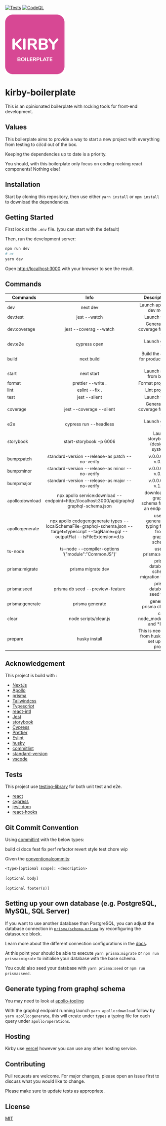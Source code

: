 [![Tests](https://github.com/FabienGreard/kirby-boilerplate/actions/workflows/tests.yml/badge.svg)](https://github.com/FabienGreard/kirby-boilerplate/actions/workflows/tests.yml)
[![CodeQL](https://github.com/FabienGreard/kirby-boilerplate/actions/workflows/codeql-analysis.yml/badge.svg)](https://github.com/FabienGreard/kirby-boilerplate/actions/workflows/codeql-analysis.yml)

![](public/images/icons-192.png)

# kirby-boilerplate

This is an opinionated boilerplate with rocking tools for front-end development.

## Values

This boilerplate aims to provide a way to start a new project with everything from testing to ci/cd out of the box.

Keeping the dependencies up to date is a priority.

You should, with this boilerplate only focus on coding rocking react components! Nothing else!

## Installation

Start by cloning this repository, then use either `yarn install` or `npm install` to download the dependencies.

## Getting Started

First look at the `.env` file. (you can start with the default)

Then, run the development server:

```bash
npm run dev
# or
yarn dev
```

Open [http://localhost:3000](http://localhost:3000) with your browser to see the result.

## Commands

| Commands        |                                                                     Info                                                                      |                                           Description |
| --------------- | :-------------------------------------------------------------------------------------------------------------------------------------------: | ----------------------------------------------------: |
| dev             |                                                                   next dev                                                                    |                                Launch app in dev mode |
| dev:test        |                                                                 jest --watch                                                                  |                                           Launch test |
| dev:coverage    |                                                            jest --coverag --watch                                                             |                         Generate a coverage from test |
| dev:e2e         |                                                                 cypress open                                                                  |                                       Launch e2e test |
| build           |                                                                  next build                                                                   |                      Build the app for production use |
| start           |                                                                  next start                                                                   |                                 Launch app from build |
| format          |                                                              prettier --write .                                                               |                                        Format project |
| lint            |                                                                eslint --fix .                                                                 |                                          Lint project |
| test            |                                                                 jest --silent                                                                 |                                           Launch test |
| coverage        |                                                           jest --coverage --silent                                                            |                         Generate a coverage from test |
| e2e             |                                                            cypress run --headless                                                             |                                       Launch e2e test |
| storybook       |                                                            start-storybook -p 6006                                                            |                      Launch storybook (design-system) |
| bump:patch      |                                                standard-version --release-as patch --no-verify                                                |                                    v.0.0.0 => v.0.0.1 |
| bump:minor      |                                                standard-version --release-as minor --no-verify                                                |                                    v.0.0.0 => v.0.1.0 |
| bump:major      |                                                standard-version --release-as major --no-verify                                                |                                    v.0.0.0 => v.1.0.0 |
| apollo:download |                         npx apollo service:download --endpoint=http://localhost:3000/api/graphql graphql-schema.json                          |            download a graphql schema from an endpoint |
| apollo:generate | npx apollo codegen:generate types --localSchemaFile=graphql-schema.json --target=typescript --tagName=gql --outputFlat --tsFileExtension=d.ts | use for generating typing files from a graphql schema |
| ts-node         |                                            ts-node --compiler-options '{\"module\":\"CommonJS\"}'                                             |                                    use by prisma:seed |
| prisma:migrate  |                                                              prisma migrate dev                                                               |                 prisma database schema migration tool |
| prisma:seed     |                                                       prisma db seed --preview-feature                                                        |                             prisma database seed tool |
| prisma:generate |                                                                prisma generate                                                                |                                generate prisma client |
| clear           |                                                             node scripts/clear.js                                                             |                         clear node_modules and \*lock |
| prepare         |                                                                 husky install                                                                 |       This is needed from husky to set up the project |

## Acknowledgement

This project is build with :

- [NextJs](https://nextjs.org/)
- [Apollo](https://www.apollographql.com/)
- [prisma](https://www.prisma.io/)
- [Tailwindcss](https://tailwindcss.com/)
- [Typescript](https://www.typescriptlang.org/)
- [react-intl](https://formatjs.io/)
- [Jest](https://jestjs.io/)
- [storybook](https://storybook.js.org/)
- [Cypress](https://www.cypress.io/)
- [Prettier](https://prettier.io/)
- [Eslint](https://eslint.org/)
- [husky](https://typicode.github.io/husky/#/)
- [commitlint](https://commitlint.js.org/#/)
- [standard-version](https://github.com/conventional-changelog/standard-version)
- [vscode](https://code.visualstudio.com/)

## Tests

This project use [testing-library](https://testing-library.com/) for both unit test and e2e.

- [react](https://testing-library.com/docs/react-testing-library/intro)
- [cypress](https://testing-library.com/docs/cypress-testing-library/intro)
- [jest-dom](https://github.com/testing-library/jest-dom)
- [react-hooks](https://react-hooks-testing-library.com/)

## Git Commit Convention

Using [commitlint](https://commitlint.js.org/#/) with the below types:

build
ci
docs
feat
fix
perf
refactor
revert
style
test
chore
wip

Given the [conventionalcommits](https://www.conventionalcommits.org/en/v1.0.0/):

```
<type>[optional scope]: <description>

[optional body]

[optional footer(s)]
```

## Setting up your own database (e.g. PostgreSQL, MySQL, SQL Server)

If you want to use another database than PostgreSQL, you can adjust the database connection in [`prisma/schema.prisma`](hhttps://github.com/FabienGreard/kirby-boilerplate/tree/main/prisma/schema.prisma) by reconfiguring the datasource block.

Learn more about the different connection configurations in the [docs](https://www.prisma.io/docs/reference/database-reference/connection-urls).

At this point your should be able to execute `yarn prisma:migrate` or `npm run prisma:migrate` to initialise your database with the base schema.

You could also seed your database with `yarn prisma:seed` or `npm run prisma:seed`.

## Generate typing from graphql schema

You may need to look at [apollo-tooling](https://github.com/apollographql/apollo-tooling)

With the graphql endpoint running launch `yarn apollo:download` follow by `yarn apollo:generate`, this will create under `types` a typing file for each query under `apollo/operations`.

## Hosting

Kirby use [vercel](https://vercel.com/docs) however you can use any other hosting service.

## Contributing

Pull requests are welcome. For major changes, please open an issue first to discuss what you would like to change.

Please make sure to update tests as appropriate.

## License

[MIT](https://choosealicense.com/licenses/mit/)
